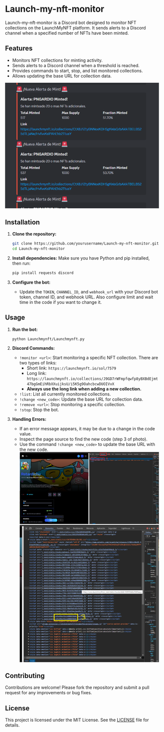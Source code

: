 # Launch-my-nft-monitor

Launch-my-nft-monitor is a Discord bot designed to monitor NFT collections on the LaunchMyNFT platform. It sends alerts to a Discord channel when a specified number of NFTs have been minted.

## Features

- Monitors NFT collections for minting activity.
- Sends alerts to a Discord channel when a threshold is reached.
- Provides commands to start, stop, and list monitored collections.
- Allows updating the base URL for collection data.

![alt text](image-2.png)

## Installation

1. **Clone the repository:**
   ```bash
   git clone https://github.com/yourusername/Launch-my-nft-monitor.git
   cd Launch-my-nft-monitor
   ```

2. **Install dependencies:**
   Make sure you have Python and pip installed, then run:
   ```bash
   pip install requests discord
   ```

3. **Configure the bot:**
   - Update the `TOKEN`, `CHANNEL_ID`, and `webhook_url` with your Discord bot token, channel ID, and webhook URL. Also configure limit and wait time in the code if you want to change it.

## Usage

1. **Run the bot:**
   ```bash
   python Launchmynft/Launchmynft.py
   ```

2. **Discord Commands:**
   - `!monitor <url>`: Start monitoring a specific NFT collection. There are two types of links:
     - Short link: `https://launchmynft.io/sol/7579`
     - Long link: `https://launchmynft.io/collections/J9GD7rWFmpfqwfp8yBXBdEjmt47bgGmEihRbXXuijksU/i5K5g9OahcbcwDUOIVvX`
     - **Always use the long link when adding a new collection.**
   - `!list`: List all currently monitored collections.
   - `!change <new_code>`: Update the base URL for collection data.
   - `!remove <url>`: Stop monitoring a specific collection.
   - `!stop`: Stop the bot.

3. **Handling Errors:**
   - If an error message appears, it may be due to a change in the code value.
   - Inspect the page source to find the new code (step 3 of photo).
   - Use the command `!change <new_code>` to update the base URL with the new code.
   ![alt text](image.png)
   ![alt text](image-1.png)

## Contributing

Contributions are welcome! Please fork the repository and submit a pull request for any improvements or bug fixes.

## License

This project is licensed under the MIT License. See the [LICENSE](LICENSE) file for details.

